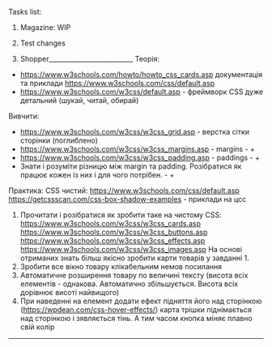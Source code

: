 Tasks list:

1. Magazine: WIP
2. Test changes


3. Shopper__________________________
Теорія:
- https://www.w3schools.com/howto/howto_css_cards.asp документація та приклади
https://www.w3schools.com/css/default.asp
- https://www.w3schools.com/w3css/default.asp - фреймворк CSS дуже детальний (шукай, читай, обирай)


Вивчити:
 - https://www.w3schools.com/w3css/w3css_grid.asp - верстка сітки сторінки (поглиблено)
 - https://www.w3schools.com/w3css/w3css_margins.asp - margins - +
 - https://www.w3schools.com/w3css/w3css_padding.asp - paddings - +
 - Знати і розуміти різницю між margin та padding. Розібратися як працює кожен із них і для чого потрібен. - +

Практика:
CSS чистий: https://www.w3schools.com/css/default.asp
https://getcssscan.com/css-box-shadow-examples - приклади на цсс

1. Прочитати і розібратися як зробити таке на чистому CSS: https://www.w3schools.com/w3css/w3css_cards.asp
	https://www.w3schools.com/w3css/w3css_buttons.asp
        https://www.w3schools.com/w3css/w3css_effects.asp
        https://www.w3schools.com/w3css/w3css_images.asp
   На основі отриманих знать більш якісно зробити карти товарів у завданні 1.
2. Зробити все вікно товару клікабельним немов посилання
3. Автоматичне розширення товару по величині тексту (висота всіх елементів - однакова. Автоматично збільшується. Висота всіх дорівнює висоті найвищого)
4. При наведенні на елемент додати ефект підняття його над сторінкою (https://wpdean.com/css-hover-effects/)
карта трішки піднімається над сторінкою і зявляється тінь. А тим часом кнопка міняє плавно свій колір


_______________________________